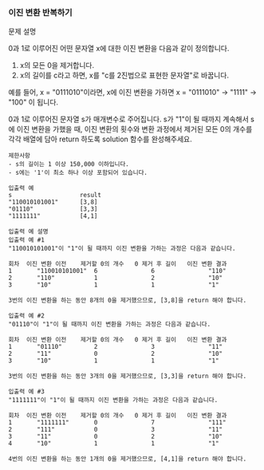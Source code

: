 ### 이진 변환 반복하기

문제 설명

0과 1로 이루어진 어떤 문자열 x에 대한 이진 변환을 다음과 같이 정의합니다.

1. x의 모든 0을 제거합니다.
2. x의 길이를 c라고 하면, x를 "c를 2진법으로 표현한 문자열"로 바꿉니다.

예를 들어, x = "0111010"이라면, x에 이진 변환을 가하면 x = "0111010" -> "1111" -> "100" 이 됩니다.

0과 1로 이루어진 문자열 s가 매개변수로 주어집니다. s가 "1"이 될 때까지 계속해서 s에 이진 변환을 가했을 때, 이진 변환의 횟수와 변환 과정에서 제거된 모든 0의 개수를 각각 배열에 담아 return 하도록 solution 함수를 완성해주세요.

```
제한사항
- s의 길이는 1 이상 150,000 이하입니다.
- s에는 '1'이 최소 하나 이상 포함되어 있습니다.

입출력 예
s                   result
"110010101001"      [3,8]
"01110"             [3,3]
"1111111"           [4,1]

입출력 예 설명
입출력 예 #1
"110010101001"이 "1"이 될 때까지 이진 변환을 가하는 과정은 다음과 같습니다.

회차 	이진 변환 이전 	제거할 0의 개수   0 제거 후 길이 	이진 변환 결과
1       "110010101001"  6               6               "110"
2       "110"           1               2               "10"
3       "10"            1               1               "1"

3번의 이진 변환을 하는 동안 8개의 0을 제거했으므로, [3,8]을 return 해야 합니다.

입출력 예 #2
"01110"이 "1"이 될 때까지 이진 변환을 가하는 과정은 다음과 같습니다.

회차 	이진 변환 이전 	제거할 0의 개수   0 제거 후 길이 	이진 변환 결과
1       "01110"         2               3               "11"
2       "11"            0               2               "10"
3       "10"            1               1               "1"

3번의 이진 변환을 하는 동안 3개의 0을 제거했으므로, [3,3]을 return 해야 합니다.

입출력 예 #3
"1111111"이 "1"이 될 때까지 이진 변환을 가하는 과정은 다음과 같습니다.

회차 	이진 변환 이전 	제거할 0의 개수   0 제거 후 길이 	이진 변환 결과
1       "1111111"       0               7               "111"
2       "111"           0               3               "11"
3       "11"            0               2               "10"
4       "10"            1               1               "1"

4번의 이진 변환을 하는 동안 1개의 0을 제거했으므로, [4,1]을 return 해야 합니다.
```
